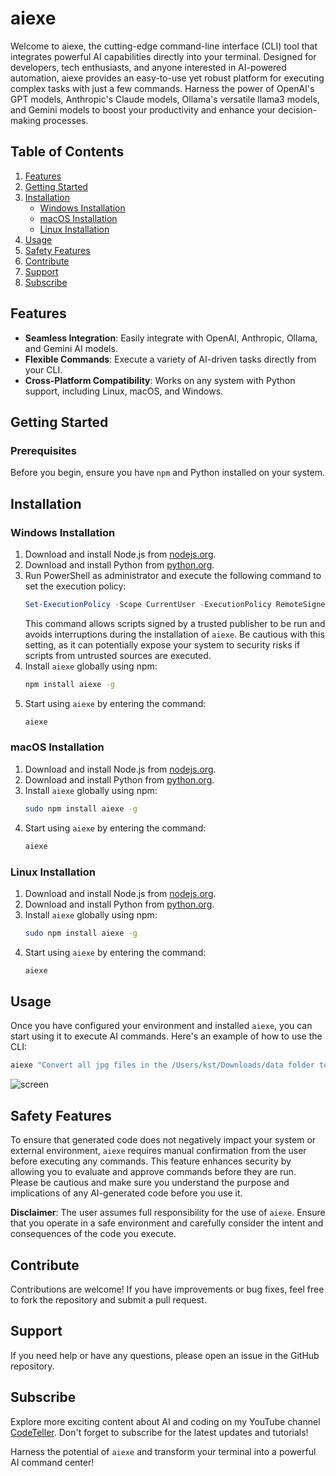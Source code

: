 # aiexe

Welcome to aiexe, the cutting-edge command-line interface (CLI) tool that integrates powerful AI capabilities directly into your terminal. Designed for developers, tech enthusiasts, and anyone interested in AI-powered automation, aiexe provides an easy-to-use yet robust platform for executing complex tasks with just a few commands. Harness the power of OpenAI's GPT models, Anthropic's Claude models, Ollama's versatile llama3 models, and Gemini models to boost your productivity and enhance your decision-making processes.

## Table of Contents
1. [Features](#features)
2. [Getting Started](#getting-started)
3. [Installation](#installation)
   - [Windows Installation](#windows-installation)
   - [macOS Installation](#macos-installation)
   - [Linux Installation](#linux-installation)
4. [Usage](#usage)
5. [Safety Features](#safety-features)
6. [Contribute](#contribute)
7. [Support](#support)
8. [Subscribe](#subscribe)

## Features

- **Seamless Integration**: Easily integrate with OpenAI, Anthropic, Ollama, and Gemini AI models.
- **Flexible Commands**: Execute a variety of AI-driven tasks directly from your CLI.
- **Cross-Platform Compatibility**: Works on any system with Python support, including Linux, macOS, and Windows.

## Getting Started

### Prerequisites

Before you begin, ensure you have `npm` and Python installed on your system.

## Installation

### Windows Installation
1. Download and install Node.js from [nodejs.org](https://nodejs.org).
2. Download and install Python from [python.org](https://www.python.org/).
3. Run PowerShell as administrator and execute the following command to set the execution policy:
   ```powershell
   Set-ExecutionPolicy -Scope CurrentUser -ExecutionPolicy RemoteSigned -Force
   ```
   This command allows scripts signed by a trusted publisher to be run and avoids interruptions during the installation of `aiexe`. Be cautious with this setting, as it can potentially expose your system to security risks if scripts from untrusted sources are executed.
4. Install `aiexe` globally using npm:
   ```bash
   npm install aiexe -g
   ```
5. Start using `aiexe` by entering the command:
   ```bash
   aiexe
   ```

### macOS Installation
1. Download and install Node.js from [nodejs.org](https://nodejs.org).
2. Download and install Python from [python.org](https://www.python.org/).
3. Install `aiexe` globally using npm:
   ```bash
   sudo npm install aiexe -g
   ```
4. Start using `aiexe` by entering the command:
   ```bash
   aiexe
   ```

### Linux Installation
1. Download and install Node.js from [nodejs.org](https://nodejs.org).
2. Download and install Python from [python.org](https://www.python.org/).
3. Install `aiexe` globally using npm:
   ```bash
   sudo npm install aiexe -g
   ```
4. Start using `aiexe` by entering the command:
   ```bash
   aiexe
   ```

## Usage

Once you have configured your environment and installed `aiexe`, you can start using it to execute AI commands. Here's an example of how to use the CLI:
```bash
aiexe "Convert all jpg files in the /Users/kst/Downloads/data folder to black and white and place them in the /Users/kst/Downloads/data/grayscalephoto folder. If the folder does not exist, make it."
```

![screen](https://blog.kakaocdn.net/dn/bCf0gD/btsHd8DaTm7/9n0V2nKIWK26sFJ4BkKXak/img.jpg)

## Safety Features

To ensure that generated code does not negatively impact your system or external environment, `aiexe` requires manual confirmation from the user before executing any commands. This feature enhances security by allowing you to evaluate and approve commands before they are run. Please be cautious and make sure you understand the purpose and implications of any AI-generated code before you use it.

**Disclaimer**: The user assumes full responsibility for the use of `aiexe`. Ensure that you operate in a safe environment and carefully consider the intent and consequences of the code you execute.

## Contribute

Contributions are welcome! If you have improvements or bug fixes, feel free to fork the repository and submit a pull request.

## Support

If you need help or have any questions, please open an issue in the GitHub repository.

## Subscribe

Explore more exciting content about AI and coding on my YouTube channel [CodeTeller](https://www.youtube.com/@codeteller). Don't forget to subscribe for the latest updates and tutorials!

Harness the potential of `aiexe` and transform your terminal into a powerful AI command center!

